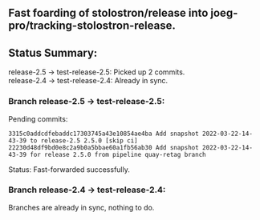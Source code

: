 ## Fast foarding of stolostron/release into joeg-pro/tracking-stolostron-release.

## Status Summary:

release-2.5 -> test-release-2.5: Picked up 2 commits.  
release-2.4 -> test-release-2.4: Already in sync.  

### Branch release-2.5 -> test-release-2.5:

Pending commits:

```
3315c0addcdfebaddc17303745a43e10854ae4ba Add snapshot 2022-03-22-14-43-39 to release-2.5 2.5.0 [skip ci]
22230d48df9bd0e8c2a9b0a5bbae60a1fb56ab30 Add snapshot 2022-03-22-14-43-39 for release 2.5.0 from pipeline quay-retag branch
```

Status: Fast-forwarded successfully.

### Branch release-2.4 -> test-release-2.4:

Branches are already in sync, nothing to do.
